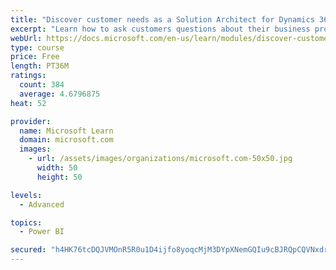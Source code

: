 ```yaml
---
title: "Discover customer needs as a Solution Architect for Dynamics 365 and Power Platform"
excerpt: "Learn how to ask customers questions about their business processes and feature requirements to create a viable solution."
webUrl: https://docs.microsoft.com/en-us/learn/modules/discover-customer-needs/
type: course
price: Free
length: PT36M
ratings:
  count: 384
  average: 4.6796875
heat: 52

provider:
  name: Microsoft Learn
  domain: microsoft.com
  images:
    - url: /assets/images/organizations/microsoft.com-50x50.jpg
      width: 50
      height: 50

levels:
  - Advanced

topics:
  - Power BI

secured: "h4HK76tcDQJVMOnR5R0u1D4ijfo8yoqcMjM3DYpXNemGQIu9cBJRQpCQVNxdre0o4cL53nhvut5MV9IQ9+sgVOeiwCAzIrmevHcaQEkYh+wqk6LgjfGMz2N817vBTAWrXvt2q8vPuKbAgNPUFdtGWbytJBlkWm65Eed6fLSfJ9ZUpm226in0r99wY5ASXdldujP+UwrFfK4BWEFCAezRr9b2XMCroIvlU/Q4CKToHR+CZOw88Dhxe1/VZQXVBN46JJFNfylAxotB3z9TE7jMz0n+GTkHAolSxnSqLhV53bdgIi2DSoWQcKeBsEWFDwyEU83tH0DTmwf2X52FQE0srEPXL334OflZ9hyO9MVDE7gjFQxIf+AcIoSiFFiEbiprMTbNFyB/4Mwp3irFKUNraFXmhLl9cX9G1ve30i0nb2k=;OZOnVYQddizibnmHDjkH9Q=="
---
```


